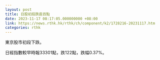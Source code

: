 ```yaml
---
layout: post
title: 日股初段跌逾百點
date: 2023-11-17 08:17:05.000000000 +08:00
link: https://news.rthk.hk/rthk/ch/component/k2/1728216-20231117.htm
categories: rthk
---
```


東京股市初段下跌。

日經指數較早時報33301點，跌122點，跌幅0.37%。
